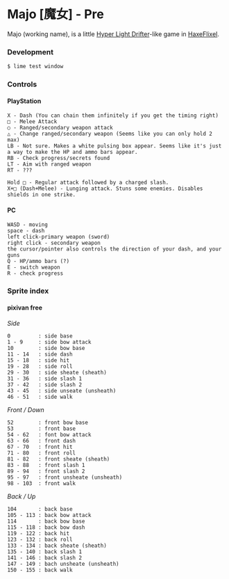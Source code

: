 # Majo [魔女] - Pre

Majo (working name), is a little [Hyper Light Drifter](https://www.youtube.com/watch?v=nWufEJ1Ava0)-like game in [HaxeFlixel](https://haxeflixel.com/).

### Development

```bash
$ lime test window
```

### Controls

#### PlayStation

```
X - Dash (You can chain them infinitely if you get the timing right)
□ - Melee Attack
○ - Ranged/secondary weapon attack
△ - Change ranged/secondary weapon (Seems like you can only hold 2 max)
LB - Not sure. Makes a white pulsing box appear. Seems like it's just a way to make the HP and ammo bars appear.
RB - Check progress/secrets found
LT - Aim with ranged weapon
RT - ???

Hold □ - Regular attack followed by a charged slash.
X+□ (Dash+Melee) - Lunging attack. Stuns some enemies. Disables shields in one strike.
```

#### PC

```
WASD - moving
space - dash
left click-primary weapon (sword)
right click - secondary weapon
the cursor/pointer also controls the direction of your dash, and your guns
Q - HP/ammo bars (?)
E - switch weapon
R - check progress
```

### Sprite index

#### pixivan free

_Side_

```
0         : side base
1 - 9     : side bow attack
10        : side bow base
11 - 14   : side dash
15 - 18   : side hit
19 - 28   : side roll
29 - 30   : side sheate (sheath)
31 - 36   : side slash 1
37 - 42   : side slash 2
43 - 45   : side unseate (unsheath)
46 - 51   : side walk
```

_Front / Down_

```
52        : front bow base
53        : front base
54 - 62   : font bow attack
63 - 66   : front dash
67 - 70   : front hit
71 - 80   : front roll
81 - 82   : front sheate (sheath)
83 - 88   : front slash 1
89 - 94   : front slash 2
95 - 97   : front unsheate (unsheath)
98 - 103  : front walk
```

_Back / Up_

```
104       : back base
105 - 113 : back bow attack
114       : back bow base
115 - 118 : back bow dash
119 - 122 : back hit
123 - 132 : back roll
133 - 134 : back sheate (sheath)
135 - 140 : back slash 1
141 - 146 : back slash 2
147 - 149 : bach unsheate (unsheath)
150 - 155 : back walk
```
